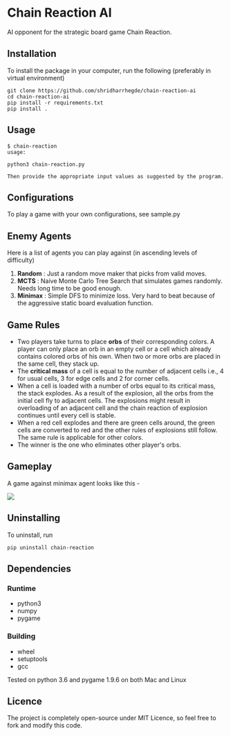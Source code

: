 # Chain Reaction AI

AI opponent for the strategic board game Chain Reaction.

## Installation

To install the package in your computer, run the following (preferably in virtual environment)

    git clone https://github.com/shridharrhegde/chain-reaction-ai
    cd chain-reaction-ai
    pip install -r requirements.txt
    pip install .

## Usage

    $ chain-reaction
    usage:

    python3 chain-reaction.py

    Then provide the appropriate input values as suggested by the program.

## Configurations

To play a game with your own configurations, see sample.py

## Enemy Agents

Here is a list of agents you can play against (in ascending levels of difficulty)

1. **Random** : Just a random move maker that picks from valid moves.
2. **MCTS** : Naive Monte Carlo Tree Search that simulates games randomly. Needs long time to be good enough.
3. **Minimax** : Simple DFS to minimize loss. Very hard to beat because of the aggressive static board evaluation function.

## Game Rules

- Two players take turns to place **orbs** of their corresponding colors. A player can only place an orb in an empty cell or a cell which already contains colored orbs of his own. When two or more orbs are placed in the same cell, they stack up.
- The **critical mass** of a cell is equal to the number of adjacent cells i.e., 4 for usual cells, 3 for edge cells and 2 for corner cells.
- When a cell is loaded with a number of orbs equal to its critical mass, the stack explodes. As a result of the explosion, all the orbs from the initial cell fly to adjacent cells. The explosions might result in overloading of an adjacent cell and the chain reaction of explosion continues until every cell is stable.
- When a red cell explodes and there are green cells around, the green cells are converted to red and the other rules of explosions still follow. The same rule is applicable for other colors.
- The winner is the one who eliminates other player's orbs.

## Gameplay

A game against minimax agent looks like this -

![](images/preview.gif)

## Uninstalling

To uninstall, run

    pip uninstall chain-reaction

## Dependencies

### Runtime

- python3
- numpy
- pygame

### Building

- wheel
- setuptools
- gcc

Tested on python 3.6 and pygame 1.9.6 on both Mac and Linux

## Licence

The project is completely open-source under MIT Licence, so feel free to fork and modify this code.
